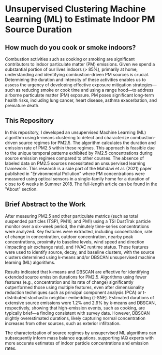# Unsupervised Clustering Machine Learning (ML) to Estimate Indoor PM Source Duration 
## How much do you cook or smoke indoors?

Combustion activities such as cooking or smoking are significant contributors to indoor particulate matter (PM) emissions. Given we spend a substantial portion of our lives indoors (> 85%), primarily at home, understanding and identifying combustion-driven PM sources is crucial. Determining the duration and intensity of these activities enables us to assess the urgency of developing effective exposure mitigation strategies—such as reducing smoke or cook time and using a range hood—to address airborne particulate matter (PM) exposure. PM poses significant long-term health risks, including lung cancer, heart disease, asthma exacerbation, and premature death.

## This Repository
In this repository, I developed an unsupervised Machine Learning (ML) algorithm using k-means clustering to detect and characterize combustion-driven source regimes for PM2.5. The algorithm calculates the duration and emission rate of PM2.5 within these regimes. This approach is feasible due to the unique temporal patterns exhibited by PM2.5 concentrations during source emission regimes compared to other courses. The absence of labeled data on PM2.5 sources necessitated an unsupervised learning framework. This research is a side part of the Mahdavi et al. (2021) paper published in "Environmental Pollution" where PM concentrations were measured using optical sensors in a single-family home for a duration of close to 6 weeks in Summer 2018. 
The full-length article can be found in the "About" section.

## Brief Abstract to the Work
After measuring PM2.5 and other particulate metrics (such as total suspended particles (TSP), PM10, and PM1) using a TSI DustTrak particle monitor over a six-week period, the minutely time-series concentrations were analyzed. Key features were extracted, including concentration, rate of change in concentration, outdoor concentration, nearby peak concentrations, proximity to baseline levels, wind speed and direction (impacting air exchange rate), and HVAC runtime status. These features were used to identify source, decay, and baseline clusters, with the source clusters determined using k-means and/or DBSCAN unsupervised machine learning (ML) algorithms.

Results indicated that k-means and DBSCAN are effective for identifying extended source emission durations for PM2.5. Algorithms using fewer features (e.g., concentration and its rate of change) significantly outperformed those using multiple features, even after dimensionality reduction techniques such as principal component analysis (PCA) or t-distributed stochastic neighbor embedding (t-SNE). Estimated durations of extensive source emissions were 1.2% and 2.9% by k-means and DBSCAN, respectively, showing that high-emission events, such as cooking, are typically brief—a finding consistent with survey data. However, DBSCAN slightly overestimated durations, likely capturing normal concentration increases from other sources, such as exterior infiltration.

The characterization of source regimes by unsupervised ML algorithms can subsequently inform mass balance equations, supporting IAQ experts with more accurate estimates of indoor particle concentrations and emission rates.
